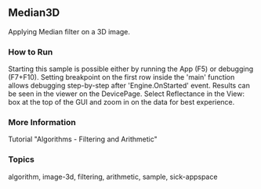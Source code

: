 ## Median3D

Applying Median filter on a 3D image.

### How to Run

Starting this sample is possible either by running the App (F5) or
debugging (F7+F10). Setting breakpoint on the first row inside the 'main'
function allows debugging step-by-step after 'Engine.OnStarted' event.
Results can be seen in the viewer on the DevicePage.
Select Reflectance in the View: box at the top of the GUI and zoom in on the
data for best experience.

### More Information

Tutorial "Algorithms - Filtering and Arithmetic"

### Topics

algorithm, image-3d, filtering, arithmetic, sample, sick-appspace